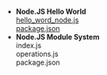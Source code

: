 - **Node.JS Hello World** <br>
[hello_word_node.js](hello_world_node/app.js) <br>
[package.json](hello_world_node/package.json)<br>
- **Node.JS Module System** <br>
index.js <br>
operations.js <br>
package.json <br>
